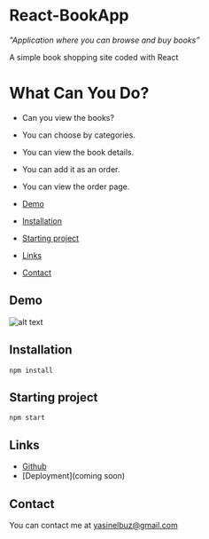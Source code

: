 # React-BookApp

_"Application where you can browse and buy books”_

A simple book shopping site coded with React

# What Can You Do?
- Can you view the books?
- You can choose by categories.
- You can view the book details.
- You can add it as an order.
- You can view the order page.

- [Demo](#demo)
- [Installation](#installation)
- [Starting project](#starting-project)
- [Links](#links)
- [Contact](#contact)

## Demo
![alt text](https://raw.githubusercontent.com/yasinelbuz/react-choose-the-right-game/master/game.png)


## Installation

```
npm install
```

## Starting project

```
npm start
```

## Links

- [Github](https://github.com/yasinelbuz/React-BookApp)
- [Deployment](coming soon)

## Contact
You can contact me at yasinelbuz@gmail.com
